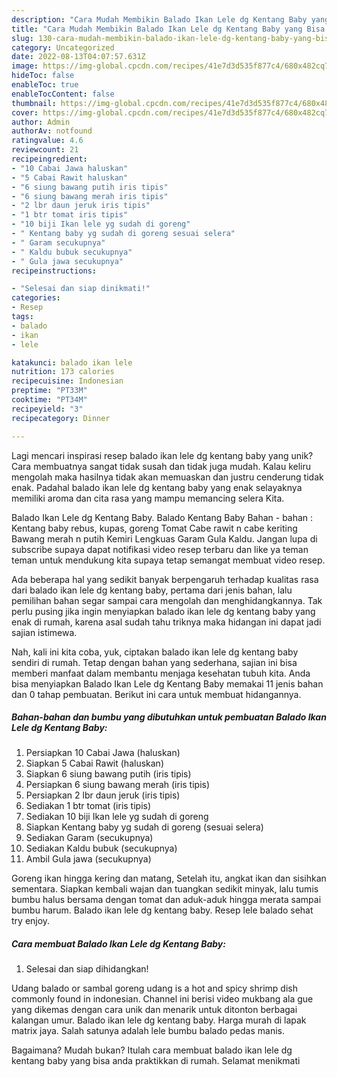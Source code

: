 ```yaml
---
description: "Cara Mudah Membikin Balado Ikan Lele dg Kentang Baby yang Bisa Manjain Lidah"
title: "Cara Mudah Membikin Balado Ikan Lele dg Kentang Baby yang Bisa Manjain Lidah"
slug: 130-cara-mudah-membikin-balado-ikan-lele-dg-kentang-baby-yang-bisa-manjain-lidah
category: Uncategorized
date: 2022-08-13T04:07:57.631Z
image: https://img-global.cpcdn.com/recipes/41e7d3d535f877c4/680x482cq70/balado-ikan-lele-dg-kentang-baby-foto-resep-utama.jpg
hideToc: false
enableToc: true
enableTocContent: false
thumbnail: https://img-global.cpcdn.com/recipes/41e7d3d535f877c4/680x482cq70/balado-ikan-lele-dg-kentang-baby-foto-resep-utama.jpg
cover: https://img-global.cpcdn.com/recipes/41e7d3d535f877c4/680x482cq70/balado-ikan-lele-dg-kentang-baby-foto-resep-utama.jpg
author: Admin
authorAv: notfound
ratingvalue: 4.6
reviewcount: 21
recipeingredient:
- "10 Cabai Jawa haluskan"
- "5 Cabai Rawit haluskan"
- "6 siung bawang putih iris tipis"
- "6 siung bawang merah iris tipis"
- "2 lbr daun jeruk iris tipis"
- "1 btr tomat iris tipis"
- "10 biji Ikan lele yg sudah di goreng"
- " Kentang baby yg sudah di goreng sesuai selera"
- " Garam secukupnya"
- " Kaldu bubuk secukupnya"
- " Gula jawa secukupnya"
recipeinstructions:

- "Selesai dan siap dinikmati!"
categories:
- Resep
tags:
- balado
- ikan
- lele

katakunci: balado ikan lele 
nutrition: 173 calories
recipecuisine: Indonesian
preptime: "PT33M"
cooktime: "PT34M"
recipeyield: "3"
recipecategory: Dinner

---
```





Lagi mencari inspirasi resep balado ikan lele dg kentang baby yang unik? Cara membuatnya sangat tidak susah dan tidak juga mudah. Kalau keliru mengolah maka hasilnya tidak akan memuaskan dan justru cenderung tidak enak. Padahal balado ikan lele dg kentang baby yang enak selayaknya memiliki aroma dan cita rasa yang mampu memancing selera Kita.





Balado Ikan Lele dg Kentang Baby. Balado Kentang Baby Bahan - bahan : Kentang baby rebus, kupas, goreng Tomat Cabe rawit n cabe keriting Bawang merah n putih Kemiri Lengkuas Garam Gula Kaldu. Jangan lupa di subscribe supaya dapat notifikasi video resep terbaru dan like ya teman teman untuk mendukung kita supaya tetap semangat membuat video resep.

Ada beberapa hal yang sedikit banyak berpengaruh terhadap kualitas rasa dari balado ikan lele dg kentang baby, pertama dari jenis bahan, lalu pemilihan bahan segar sampai cara mengolah dan menghidangkannya. Tak perlu pusing jika ingin menyiapkan balado ikan lele dg kentang baby yang enak di rumah, karena asal sudah tahu triknya maka hidangan ini dapat jadi sajian istimewa.






Nah, kali ini kita coba, yuk, ciptakan balado ikan lele dg kentang baby sendiri di rumah. Tetap dengan bahan yang sederhana, sajian ini bisa memberi manfaat dalam membantu menjaga kesehatan tubuh kita. Anda bisa menyiapkan Balado Ikan Lele dg Kentang Baby memakai 11 jenis bahan dan 0 tahap pembuatan. Berikut ini cara untuk membuat hidangannya.

<!--inarticleads1-->

##### Bahan-bahan dan bumbu yang dibutuhkan untuk pembuatan Balado Ikan Lele dg Kentang Baby:

1. Persiapkan 10 Cabai Jawa (haluskan)
1. Siapkan 5 Cabai Rawit (haluskan)
1. Siapkan 6 siung bawang putih (iris tipis)
1. Persiapkan 6 siung bawang merah (iris tipis)
1. Persiapkan 2 lbr daun jeruk (iris tipis)
1. Sediakan 1 btr tomat (iris tipis)
1. Sediakan 10 biji Ikan lele yg sudah di goreng
1. Siapkan  Kentang baby yg sudah di goreng (sesuai selera)
1. Sediakan  Garam (secukupnya)
1. Sediakan  Kaldu bubuk (secukupnya)
1. Ambil  Gula jawa (secukupnya)


Goreng ikan hingga kering dan matang, Setelah itu, angkat ikan dan sisihkan sementara. Siapkan kembali wajan dan tuangkan sedikit minyak, lalu tumis bumbu halus bersama dengan tomat dan aduk-aduk hingga merata sampai bumbu harum. Balado ikan lele dg kentang baby. Resep lele balado sehat try enjoy. 

<!--inarticleads2-->

##### Cara membuat Balado Ikan Lele dg Kentang Baby:


1. Selesai dan siap dihidangkan!

Udang balado or sambal goreng udang is a hot and spicy shrimp dish commonly found in indonesian. Channel ini berisi video mukbang ala gue yang dikemas dengan cara unik dan menarik untuk ditonton berbagai kalangan umur. Balado ikan lele dg kentang baby. Harga murah di lapak matrix jaya. Salah satunya adalah lele bumbu balado pedas manis. 

Bagaimana? Mudah bukan? Itulah cara membuat balado ikan lele dg kentang baby yang bisa anda praktikkan di rumah. Selamat menikmati
